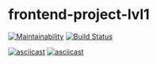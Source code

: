 # frontend-project-lvl1

[![Maintainability](https://api.codeclimate.com/v1/badges/ccc478bc4631cfa4b470/maintainability)](https://codeclimate.com/github/nummyn0rih/frontend-project-lvl1/maintainability) [![Build Status](https://travis-ci.org/nummyn0rih/frontend-project-lvl1.svg?branch=master)](https://travis-ci.org/nummyn0rih/frontend-project-lvl1)

[![asciicast](https://asciinema.org/a/281363.svg)](https://asciinema.org/a/281363)
[![asciicast](https://asciinema.org/a/281892.svg)](https://asciinema.org/a/281892)
